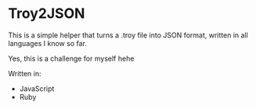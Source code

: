 # Troy2JSON

This is a simple helper that turns a .troy file into JSON format, written in all languages I know so far.

Yes, this is a challenge for myself hehe

Written in:

- JavaScript
- Ruby
